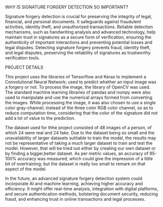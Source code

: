 
WHY IS SIGNATURE FORGERY DETECTION SO IMPORTANT?

Signature forgery detection is crucial for preserving the integrity of legal, financial, and personal documents. It safeguards against fraudulent activities, identity theft, and unauthorized transactions. Reliable detection mechanisms, such as handwriting analysis and advanced technology, help maintain trust in signatures as a secure form of verification, ensuring the authenticity of important interactions and preventing potential losses and legal disputes. Detecting signature forgery prevents fraud, identity theft, and legal disputes, preserving the reliability of signatures as trustworthy verification tools.


PROJECT DETAILS

This project uses the libraries of Tensorflow and Keras to implement a Convolutional Neural Network; used to predict whether an input image was a forgery or not. To process the image, the library of OpenCV was used. The standard machine learning libraries of pandas and numpy were also used to manipulate and use the numerical arrays formed from converting the images. While processing the image, it was also chosen to use a single color gray-channel; instead of the three color RGB color channel, so as to reduce computation time, considering that the color of the signature did not add a lot of value to the prediction.

The dataset used for thhe project consisted of 48 images of a person, of which 24 were real and 24 fake. Due to the dataset being so small and the unavailability of larger datasets sutitable to train the model, the results may not be representative of taking a much larger dataset to train and test the model. However, that will be tried out either by creating our own dataset or by finding a bigger,better dataset. As per metric values, an accuracy of 95-100% accuracy was measured; which could give the impression of a little bit of overtraining; but the dataset is really too small to remark on that aspect of the model.

In the future, an advanced signature forgery detection system could incorporate AI and machine learning, achieving higher accuracy and efficiency. It might offer real-time analysis, integration with digital platforms, and secure authentication methods, bolstering document security, reducing fraud, and enhancing trust in online transactions and legal processes.


<!---
ALANT535/ALANT535 is a ✨ special ✨ repository because its `README.md` (this file) appears on your GitHub profile.
You can click the Preview link to take a look at your changes.
--->

